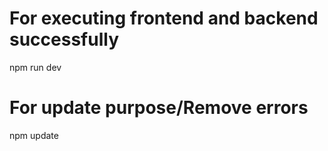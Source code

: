 # For executing frontend and backend successfully
  npm run dev
# For update purpose/Remove errors
  npm update

